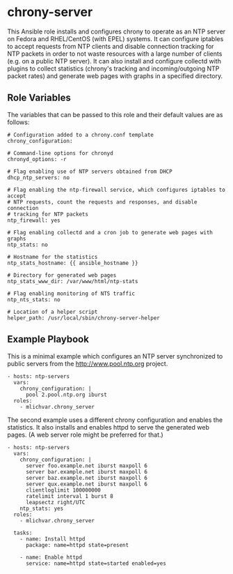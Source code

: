 chrony-server
=============

This Ansible role installs and configures chrony to operate as an NTP server on
Fedora and RHEL/CentOS (with EPEL) systems. It can configure iptables to accept
requests from NTP clients and disable connection tracking for NTP packets in
order to not waste resources with a large number of clients (e.g. on a public
NTP server). It can also install and configure collectd with plugins to collect
statistics (chrony's tracking and incoming/outgoing NTP packet rates) and
generate web pages with graphs in a specified directory.

Role Variables
--------------

The variables that can be passed to this role and their default values are as
follows:

```
# Configuration added to a chrony.conf template
chrony_configuration:

# Command-line options for chronyd
chronyd_options: -r

# Flag enabling use of NTP servers obtained from DHCP
dhcp_ntp_servers: no

# Flag enabling the ntp-firewall service, which configures iptables to accept
# NTP requests, count the requests and responses, and disable connection
# tracking for NTP packets
ntp_firewall: yes

# Flag enabling collectd and a cron job to generate web pages with graphs
ntp_stats: no

# Hostname for the statistics
ntp_stats_hostname: {{ ansible_hostname }}

# Directory for generated web pages
ntp_stats_www_dir: /var/www/html/ntp-stats

# Flag enabling monitoring of NTS traffic
ntp_nts_stats: no

# Location of a helper script
helper_path: /usr/local/sbin/chrony-server-helper
```

Example Playbook
----------------

This is a minimal example which configures an NTP server synchronized to
public servers from the http://www.pool.ntp.org project.

```
- hosts: ntp-servers
  vars:
    chrony_configuration: |
      pool 2.pool.ntp.org iburst
  roles:
    - mlichvar.chrony_server
```

The second example uses a different chrony configuration and enables the
statistics. It also installs and enables httpd to serve the generated web
pages. (A web server role might be preferred for that.)

```
- hosts: ntp-servers
  vars:
    chrony_configuration: |
      server foo.example.net iburst maxpoll 6
      server bar.example.net iburst maxpoll 6
      server baz.example.net iburst maxpoll 6
      server qux.example.net iburst maxpoll 6
      clientloglimit 100000000
      ratelimit interval 1 burst 8
      leapsectz right/UTC
    ntp_stats: yes
  roles:
    - mlichvar.chrony_server

  tasks:
    - name: Install httpd
      package: name=httpd state=present

    - name: Enable httpd
      service: name=httpd state=started enabled=yes
```
